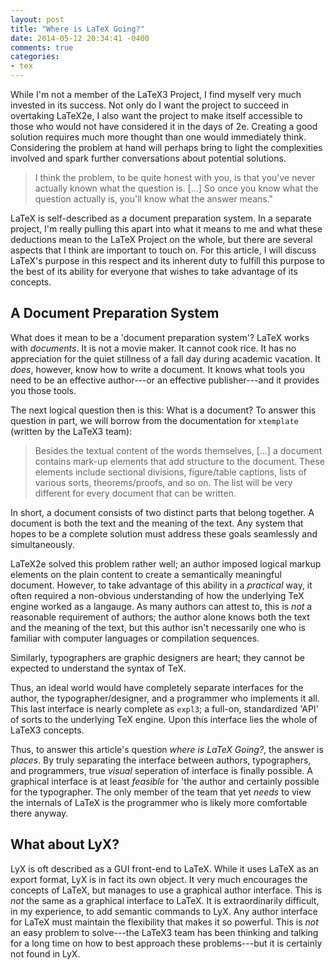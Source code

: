 ```yaml
---
layout: post
title: "Where is LaTeX Going?"
date: 2014-05-12 20:34:41 -0400
comments: true
categories:
- tex
---
```


While I'm not a member of the LaTeX3 Project,
  I find myself very much invested in its success.
Not only do I want the project to succeed in overtaking LaTeX2e,
  I also want the project to make itself accessible to
  those who would not have considered it in the days of 2e.
Creating a good solution requires much more thought than one would immediately think.
Considering the problem at hand will perhaps bring to light the complexities involved
  and spark further conversations about potential solutions.

<!--more-->

> I think the problem, to be quite honest with you,
>   is that you've never actually known what the question is.
> [...] So once you know what the question actually is,
>   you'll know what the answer means."

LaTeX is self-described as a document preparation system.
In a separate project, I'm really pulling this apart into what it means to me
  and what these deductions mean to the LaTeX Project on the whole,
  but there are several aspects that I think are important to touch on.
For this article, I will discuss LaTeX's purpose in this respect
  and its inherent duty to fulfill this purpose
  to the best of its ability
  for everyone that wishes to take advantage of its concepts.

## A Document Preparation System ##

What does it mean to be a 'document preparation system'?
LaTeX works with *documents*.
It is not a movie maker.
It cannot cook rice.
It has no appreciation for the quiet stillness of a fall day during academic vacation.
It *does*, however, know how to write a document.
It knows what tools you need to be an effective author---or an effective publisher---and it provides you those tools.

The next logical question then is this: What is a document?
To answer this question in part, we will borrow from the documentation for `xtemplate` (written by the LaTeX3 team):

> Besides the textual content of the words themselves,
>   [...] a document contains mark-up elements that add structure to the document.
> These elements include sectional divisions, figure/table captions,
>   lists of various sorts, theorems/proofs, and so on.
> The list will be very different for every document that can be written.

In short, a document consists of two distinct parts that belong together.
A document is both the text and the meaning of the text.
Any system that hopes to be a complete solution must address these goals seamlessly and simultaneously.

LaTeX2e solved this problem rather well;
  an author imposed logical markup elements on
  the plain content to create a semantically meaningful document.
However, to take advantage of this ability in a *practical* way,
  it often required a non-obvious understanding of how the underlying TeX engine worked as a langauge.
As many authors can attest to, this is *not* a reasonable requirement of authors;
  the author alone knows both the text and the meaning of the text,
  but this author isn't necessarily one who is familiar with computer languages
  or compilation sequences.

Similarly, typographers are graphic designers are heart; they cannot be expected to understand the syntax of TeX.

Thus, an ideal world would have completely separate interfaces for
  the author, the typographer/designer, and a programmer who implements it all.
This last interface is nearly complete as `expl3`;
  a full-on, standardized 'API' of sorts to the underlying TeX engine.
Upon this interface lies the whole of LaTeX3 concepts.

Thus, to answer this article's question *where is LaTeX Going?*, the answer is *places*.
By truly separating the interface between authors, typographers, and programmers,
  true *visual* seperation of interface is finally possible.
A graphical interface is at least *feasible* for 'the author and certainly possible for the typographer.
The only member of the team that yet *needs* to view the internals of LaTeX
  is the programmer who is likely more comfortable there anyway.

## What about LyX? ##

LyX is oft described as a GUI front-end to LaTeX.
While it uses LaTeX as an export format,
  LyX is in fact its own object.
It very much encourages the concepts of LaTeX,
  but manages to use a graphical author interface.
This is *not* the same as a graphical interface to LaTeX.
It is extraordinarily difficult, in my experience, to add semantic commands to LyX.
Any author interface for LaTeX must maintain the flexibility that makes it so powerful.
This is *not* an easy problem to solve---the LaTeX3 team has been
  thinking and talking for a long time on how to best approach these problems---but
  it is certainly not found in LyX.


